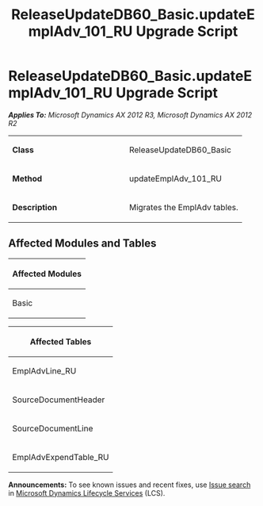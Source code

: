 ﻿---
title: ReleaseUpdateDB60_Basic.updateEmplAdv_101_RU Upgrade Script
TOCTitle: ReleaseUpdateDB60_Basic.updateEmplAdv_101_RU Upgrade Script
ms:assetid: 705e886b-be54-4728-00a1-01f8f6a6e8ae
ms:mtpsurl: https://msdn.microsoft.com/en-us/library/JJ685761(v=AX.60)
ms:contentKeyID: 49708962
ms.date: 05/18/2015
mtps_version: v=AX.60
---

# ReleaseUpdateDB60\_Basic.updateEmplAdv\_101\_RU Upgrade Script 


_**Applies To:** Microsoft Dynamics AX 2012 R3, Microsoft Dynamics AX 2012 R2_

<table>
<colgroup>
<col style="width: 50%" />
<col style="width: 50%" />
</colgroup>
<tbody>
<tr class="odd">
<td><p><strong>Class</strong></p></td>
<td><p>ReleaseUpdateDB60_Basic</p></td>
</tr>
<tr class="even">
<td><p><strong>Method</strong></p></td>
<td><p>updateEmplAdv_101_RU</p></td>
</tr>
<tr class="odd">
<td><p><strong>Description</strong></p></td>
<td><p>Migrates the EmplAdv tables.</p></td>
</tr>
</tbody>
</table>


## Affected Modules and Tables

<table>
<colgroup>
<col style="width: 100%" />
</colgroup>
<thead>
<tr class="header">
<th><p>Affected Modules</p></th>
</tr>
</thead>
<tbody>
<tr class="odd">
<td><p>Basic</p></td>
</tr>
</tbody>
</table>


<table>
<colgroup>
<col style="width: 100%" />
</colgroup>
<thead>
<tr class="header">
<th><p>Affected Tables</p></th>
</tr>
</thead>
<tbody>
<tr class="odd">
<td><p>EmplAdvLine_RU</p></td>
</tr>
<tr class="even">
<td><p>SourceDocumentHeader</p></td>
</tr>
<tr class="odd">
<td><p>SourceDocumentLine</p></td>
</tr>
<tr class="even">
<td><p>EmplAdvExpendTable_RU</p></td>
</tr>
</tbody>
</table>

  
**Announcements:** To see known issues and recent fixes, use [Issue search](http://go.microsoft.com/fwlink/?linkid=389258) in [Microsoft Dynamics Lifecycle Services](http://go.microsoft.com/fwlink/?linkid=306505) (LCS).

